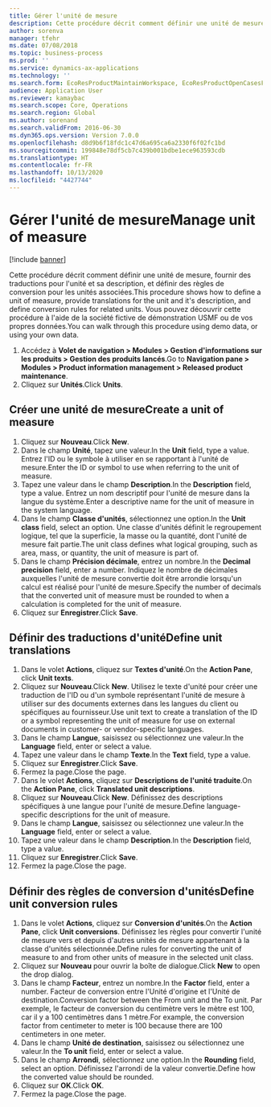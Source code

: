 ```yaml
---
title: Gérer l'unité de mesure
description: Cette procédure décrit comment définir une unité de mesure, fournir des traductions pour l'unité et sa description, et définir des règles de conversion pour les unités associées.
author: sorenva
manager: tfehr
ms.date: 07/08/2018
ms.topic: business-process
ms.prod: ''
ms.service: dynamics-ax-applications
ms.technology: ''
ms.search.form: EcoResProductMaintainWorkspace, EcoResProductOpenCasesFormPart, UnitOfMeasure, UnitOfMeasureReportingTranslation, UnitOfMeasureTranslation, UnitOfMeasureConversion, UnitOfMeasureConversionEditOrCreate, UnitOfMeasureLookup, UnitOfMeasureCalculator, UnitOfMeasureWizard, UnitOfMeasureLookupTest
audience: Application User
ms.reviewer: kamaybac
ms.search.scope: Core, Operations
ms.search.region: Global
ms.author: sorenand
ms.search.validFrom: 2016-06-30
ms.dyn365.ops.version: Version 7.0.0
ms.openlocfilehash: d8d9b6f18fdc1c47d6a695ca6a2330f6f02fc1bd
ms.sourcegitcommit: 199848e78df5cb7c439b001bdbe1ece963593cdb
ms.translationtype: HT
ms.contentlocale: fr-FR
ms.lasthandoff: 10/13/2020
ms.locfileid: "4427744"
---
```

# <a name="manage-unit-of-measure"></a><span data-ttu-id="2f5f0-103">Gérer l'unité de mesure</span><span class="sxs-lookup"><span data-stu-id="2f5f0-103">Manage unit of measure</span></span>

[!include [banner](../../includes/banner.md)]

<span data-ttu-id="2f5f0-104">Cette procédure décrit comment définir une unité de mesure, fournir des traductions pour l'unité et sa description, et définir des règles de conversion pour les unités associées.</span><span class="sxs-lookup"><span data-stu-id="2f5f0-104">This procedure shows how to define a unit of measure, provide translations for the unit and it's description, and define conversion rules for related units.</span></span> <span data-ttu-id="2f5f0-105">Vous pouvez découvrir cette procédure à l'aide de la société fictive de démonstration USMF ou de vos propres données.</span><span class="sxs-lookup"><span data-stu-id="2f5f0-105">You can walk through this procedure using demo data, or using your own data.</span></span>

1. <span data-ttu-id="2f5f0-106">Accédez à **Volet de navigation > Modules > Gestion d'informations sur les produits > Gestion des produits lancés**.</span><span class="sxs-lookup"><span data-stu-id="2f5f0-106">Go to **Navigation pane > Modules > Product information management > Released product maintenance**.</span></span>
2. <span data-ttu-id="2f5f0-107">Cliquez sur **Unités**.</span><span class="sxs-lookup"><span data-stu-id="2f5f0-107">Click **Units**.</span></span>

## <a name="create-a-unit-of-measure"></a><span data-ttu-id="2f5f0-108">Créer une unité de mesure</span><span class="sxs-lookup"><span data-stu-id="2f5f0-108">Create a unit of measure</span></span>
1. <span data-ttu-id="2f5f0-109">Cliquez sur **Nouveau**.</span><span class="sxs-lookup"><span data-stu-id="2f5f0-109">Click **New**.</span></span>
2. <span data-ttu-id="2f5f0-110">Dans le champ **Unité**, tapez une valeur.</span><span class="sxs-lookup"><span data-stu-id="2f5f0-110">In the **Unit** field, type a value.</span></span> <span data-ttu-id="2f5f0-111">Entrez l'ID ou le symbole à utiliser en se rapportant à l'unité de mesure.</span><span class="sxs-lookup"><span data-stu-id="2f5f0-111">Enter the ID or symbol to use when referring to the unit of measure.</span></span>  
3. <span data-ttu-id="2f5f0-112">Tapez une valeur dans le champ **Description**.</span><span class="sxs-lookup"><span data-stu-id="2f5f0-112">In the **Description** field, type a value.</span></span> <span data-ttu-id="2f5f0-113">Entrez un nom descriptif pour l'unité de mesure dans la langue du système.</span><span class="sxs-lookup"><span data-stu-id="2f5f0-113">Enter a descriptive name for the unit of measure in the system language.</span></span>  
4. <span data-ttu-id="2f5f0-114">Dans le champ **Classe d'unités**, sélectionnez une option.</span><span class="sxs-lookup"><span data-stu-id="2f5f0-114">In the **Unit class** field, select an option.</span></span> <span data-ttu-id="2f5f0-115">Une classe d'unités définit le regroupement logique, tel que la superficie, la masse ou la quantité, dont l'unité de mesure fait partie.</span><span class="sxs-lookup"><span data-stu-id="2f5f0-115">The unit class defines what logical grouping, such as area, mass, or quantity, the unit of measure is part of.</span></span>  
5. <span data-ttu-id="2f5f0-116">Dans le champ **Précision décimale**, entrez un nombre.</span><span class="sxs-lookup"><span data-stu-id="2f5f0-116">In the **Decimal precision** field, enter a number.</span></span> <span data-ttu-id="2f5f0-117">Indiquez le nombre de décimales auxquelles l'unité de mesure convertie doit être arrondie lorsqu'un calcul est réalisé pour l'unité de mesure.</span><span class="sxs-lookup"><span data-stu-id="2f5f0-117">Specify the number of decimals that the converted unit of measure must be rounded to when a calculation is completed for the unit of measure.</span></span>  
6. <span data-ttu-id="2f5f0-118">Cliquez sur **Enregistrer**.</span><span class="sxs-lookup"><span data-stu-id="2f5f0-118">Click **Save**.</span></span>

## <a name="define-unit-translations"></a><span data-ttu-id="2f5f0-119">Définir des traductions d'unité</span><span class="sxs-lookup"><span data-stu-id="2f5f0-119">Define unit translations</span></span>
1. <span data-ttu-id="2f5f0-120">Dans le volet **Actions**, cliquez sur **Textes d'unité**.</span><span class="sxs-lookup"><span data-stu-id="2f5f0-120">On the **Action Pane**, click **Unit texts**.</span></span>
2. <span data-ttu-id="2f5f0-121">Cliquez sur **Nouveau**.</span><span class="sxs-lookup"><span data-stu-id="2f5f0-121">Click **New**.</span></span> <span data-ttu-id="2f5f0-122">Utilisez le texte d'unité pour créer une traduction de l'ID ou d'un symbole représentant l'unité de mesure à utiliser sur des documents externes dans les langues du client ou spécifiques au fournisseur.</span><span class="sxs-lookup"><span data-stu-id="2f5f0-122">Use unit text to create a translation of the ID or a symbol representing the unit of measure for use on external documents in customer- or vendor-specific languages.</span></span>  
3. <span data-ttu-id="2f5f0-123">Dans le champ **Langue**, saisissez ou sélectionnez une valeur.</span><span class="sxs-lookup"><span data-stu-id="2f5f0-123">In the **Language** field, enter or select a value.</span></span>
4. <span data-ttu-id="2f5f0-124">Tapez une valeur dans le champ **Texte**.</span><span class="sxs-lookup"><span data-stu-id="2f5f0-124">In the **Text** field, type a value.</span></span>
5. <span data-ttu-id="2f5f0-125">Cliquez sur **Enregistrer**.</span><span class="sxs-lookup"><span data-stu-id="2f5f0-125">Click **Save**.</span></span>
6. <span data-ttu-id="2f5f0-126">Fermez la page.</span><span class="sxs-lookup"><span data-stu-id="2f5f0-126">Close the page.</span></span>
7. <span data-ttu-id="2f5f0-127">Dans le volet **Actions**, cliquez sur **Descriptions de l'unité traduite**.</span><span class="sxs-lookup"><span data-stu-id="2f5f0-127">On the **Action Pane**, click **Translated unit descriptions**.</span></span>
8. <span data-ttu-id="2f5f0-128">Cliquez sur **Nouveau**.</span><span class="sxs-lookup"><span data-stu-id="2f5f0-128">Click **New**.</span></span> <span data-ttu-id="2f5f0-129">Définissez des descriptions spécifiques à une langue pour l'unité de mesure.</span><span class="sxs-lookup"><span data-stu-id="2f5f0-129">Define language-specific descriptions for the unit of measure.</span></span>  
9. <span data-ttu-id="2f5f0-130">Dans le champ **Langue**, saisissez ou sélectionnez une valeur.</span><span class="sxs-lookup"><span data-stu-id="2f5f0-130">In the **Language** field, enter or select a value.</span></span>
10. <span data-ttu-id="2f5f0-131">Tapez une valeur dans le champ **Description**.</span><span class="sxs-lookup"><span data-stu-id="2f5f0-131">In the **Description** field, type a value.</span></span>
11. <span data-ttu-id="2f5f0-132">Cliquez sur **Enregistrer**.</span><span class="sxs-lookup"><span data-stu-id="2f5f0-132">Click **Save**.</span></span>
12. <span data-ttu-id="2f5f0-133">Fermez la page.</span><span class="sxs-lookup"><span data-stu-id="2f5f0-133">Close the page.</span></span>

## <a name="define-unit-conversion-rules"></a><span data-ttu-id="2f5f0-134">Définir des règles de conversion d'unités</span><span class="sxs-lookup"><span data-stu-id="2f5f0-134">Define unit conversion rules</span></span>
1. <span data-ttu-id="2f5f0-135">Dans le volet **Actions**, cliquez sur **Conversion d'unités**.</span><span class="sxs-lookup"><span data-stu-id="2f5f0-135">On the **Action Pane**, click **Unit conversions**.</span></span> <span data-ttu-id="2f5f0-136">Définissez les règles pour convertir l'unité de mesure vers et depuis d'autres unités de mesure appartenant à la classe d'unités sélectionnée.</span><span class="sxs-lookup"><span data-stu-id="2f5f0-136">Define rules for converting the unit of measure to and from other units of measure in the selected unit class.</span></span>  
2. <span data-ttu-id="2f5f0-137">Cliquez sur **Nouveau** pour ouvrir la boîte de dialogue.</span><span class="sxs-lookup"><span data-stu-id="2f5f0-137">Click **New** to open the drop dialog.</span></span>
3. <span data-ttu-id="2f5f0-138">Dans le champ **Facteur**, entrez un nombre.</span><span class="sxs-lookup"><span data-stu-id="2f5f0-138">In the **Factor** field, enter a number.</span></span> <span data-ttu-id="2f5f0-139">Facteur de conversion entre l'Unité d'origine et l'Unité de destination.</span><span class="sxs-lookup"><span data-stu-id="2f5f0-139">Conversion factor between the From unit and the To unit.</span></span> <span data-ttu-id="2f5f0-140">Par exemple, le facteur de conversion du centimètre vers le mètre est 100, car il y a 100 centimètres dans 1 mètre.</span><span class="sxs-lookup"><span data-stu-id="2f5f0-140">For example, the conversion factor from centimeter to meter is 100 because there are 100 centimeters in one meter.</span></span>  
4. <span data-ttu-id="2f5f0-141">Dans le champ **Unité de destination**, saisissez ou sélectionnez une valeur.</span><span class="sxs-lookup"><span data-stu-id="2f5f0-141">In the **To unit** field, enter or select a value.</span></span>
5. <span data-ttu-id="2f5f0-142">Dans le champ **Arrondi**, sélectionnez une option.</span><span class="sxs-lookup"><span data-stu-id="2f5f0-142">In the **Rounding** field, select an option.</span></span> <span data-ttu-id="2f5f0-143">Définissez l'arrondi de la valeur convertie.</span><span class="sxs-lookup"><span data-stu-id="2f5f0-143">Define how the converted value should be rounded.</span></span>  
6. <span data-ttu-id="2f5f0-144">Cliquez sur **OK**.</span><span class="sxs-lookup"><span data-stu-id="2f5f0-144">Click **OK**.</span></span>
7. <span data-ttu-id="2f5f0-145">Fermez la page.</span><span class="sxs-lookup"><span data-stu-id="2f5f0-145">Close the page.</span></span>

